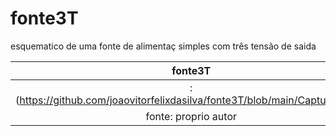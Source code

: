 # fonte3T

esquematico  de uma  fonte de alimentaç simples com três tensão de saida 

| fonte3T |
|:-----:|
|:(https://github.com/joaovitorfelixdasilva/fonte3T/blob/main/Capturar.PNG)|
| fonte: proprio autor  |
